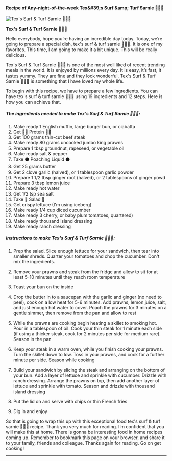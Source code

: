             

#### Recipe of Any-night-of-the-week Tex&amp;#39;s Surf &amp;amp; Turf Sarnie 🐠🐮🍞

![Tex's Surf &amp; Turf Sarnie 🐠🐮🍞](https://img-global.cpcdn.com/recipes/7c16343c4c1830e9/751x532cq70/texs-surf-turf-sarnie-%f0%9f%90%a0%f0%9f%90%ae%f0%9f%8d%9e-recipe-main-photo.jpg)

**Tex's Surf &amp; Turf Sarnie 🐠🐮🍞**

Hello everybody, hope you’re having an incredible day today. Today, we’re going to prepare a special dish, tex's surf & turf sarnie 🐠🐮🍞. It is one of my favorites. This time, I am going to make it a bit unique. This will be really delicious.

Tex's Surf & Turf Sarnie 🐠🐮🍞 is one of the most well liked of recent trending meals in the world. It is enjoyed by millions every day. It is easy, it’s fast, it tastes yummy. They are fine and they look wonderful. Tex's Surf & Turf Sarnie 🐠🐮🍞 is something that I have loved my whole life.

To begin with this recipe, we have to prepare a few ingredients. You can have tex's surf & turf sarnie 🐠🐮🍞 using 19 ingredients and 12 steps. Here is how you can achieve that.

##### The ingredients needed to make Tex's Surf & Turf Sarnie 🐠🐮🍞:

1.  Make ready 1 English muffin, large burger bun, or ciabatta
2.  Get 🍤🐄 Protein 🐄🍤
3.  Get 100 grams thin-cut beef steak
4.  Make ready 80 grams uncooked jumbo king prawns
5.  Prepare 1 tbsp groundnut, rapeseed, or vegetable oil
6.  Make ready salt & pepper
7.  Take ⚫ Poaching Liquid ⚫
8.  Get 25 grams butter
9.  Get 2 clove garlic (halved), or 1 tablespoon garlic powder
10.  Prepare 1 1/2 tbsp ginger root (halved), or 2 tablespoons of ginger powd
11.  Prepare 3 tbsp lemon juice
12.  Make ready hot water
13.  Get 1/2 tsp sea salt
14.  Take 🍲 Salad 🍲
15.  Get crispy lettuce (I'm using iceberg)
16.  Make ready 1/4 cup diced cucumber
17.  Make ready 3 cherry, or baby plum tomatoes, quartered)
18.  Make ready thousand island dressing
19.  Make ready ranch dressing

##### Instructions to make Tex's Surf & Turf Sarnie 🐠🐮🍞:

1.  Prep the salad. Slice enough lettuce for your sandwich, then tear into smaller shreds. Quarter your tomatoes and chop the cucumber. Don't mix the ingredients.
2.  Remove your prawns and steak from the fridge and allow to sit for at least 5-10 minutes until they reach room temperature
3.  Toast your bun on the inside
4.  Drop the butter in to a saucepan with the garlic and ginger (no need to peel), cook on a low heat for 5-6 minutes. Add prawns, lemon juice, salt, and just enough hot water to cover. Poach the prawns for 3 minutes on a gentle simmer, then remove from the pan and allow to rest
5.  While the prawns are cooking begin heating a skillet to smoking hot. Pour in a tablespoon of oil. Cook your thin steak for 1 minute each side (if using a thicker steak, cook for 2 minutes per side for medium rare). Season in the pan
6.  Keep your steak in a warm oven, while you finish cooking your prawns. Turn the skillet down to low. Toss in your prawns, and cook for a further minute per side. Season while cooking
7.  Build your sandwich by slicing the steak and arranging on the bottom of your bun. Add a layer of lettuce and sprinkle with cucumber. Drizzle with ranch dressing. Arrange the prawns on top, then add another layer of lettuce and sprinkle with tomato. Season and drizzle with thousand island dressing

11.  Put the lid on and serve with chips or thin French fries
12.  Dig in and enjoy

So that is going to wrap this up with this exceptional food tex's surf & turf sarnie 🐠🐮🍞 recipe. Thank you very much for reading. I’m confident that you will make this at home. There is gonna be interesting food in home recipes coming up. Remember to bookmark this page on your browser, and share it to your family, friends and colleague. Thanks again for reading. Go on get cooking!

* * *